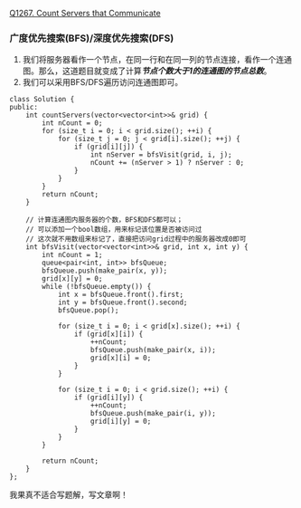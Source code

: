 [Q1267. Count Servers that Communicate](https://leetcode-cn.com/problems/count-servers-that-communicate/)

### 广度优先搜索(BFS)/深度优先搜索(DFS)
1. 我们将服务器看作一个节点，在同一行和在同一列的节点连接，看作一个连通图。那么，这道题目就变成了计算***节点个数大于1的连通图的节点总数***。
2. 我们可以采用BFS/DFS遍历访问连通图即可。
```
class Solution {
public:
	int countServers(vector<vector<int>>& grid) {
		int nCount = 0;
		for (size_t i = 0; i < grid.size(); ++i) {
			for (size_t j = 0; j < grid[i].size(); ++j) {
				if (grid[i][j]) {
					int nServer = bfsVisit(grid, i, j);
					nCount += (nServer > 1) ? nServer : 0;
				}
			}
		}
		return nCount;
	}

	// 计算连通图内服务器的个数，BFS和DFS都可以；
	// 可以添加一个bool数组，用来标记该位置是否被访问过
	// 这次就不用数组来标记了，直接把访问grid过程中的服务器改成0即可
	int bfsVisit(vector<vector<int>>& grid, int x, int y) {
		int nCount = 1;
		queue<pair<int, int>> bfsQueue;
		bfsQueue.push(make_pair(x, y));
		grid[x][y] = 0;
		while (!bfsQueue.empty()) {
			int x = bfsQueue.front().first;
			int y = bfsQueue.front().second;
			bfsQueue.pop();

			for (size_t i = 0; i < grid[x].size(); ++i) {
				if (grid[x][i]) {
					++nCount;
					bfsQueue.push(make_pair(x, i));
					grid[x][i] = 0;
				}
			}

			for (size_t i = 0; i < grid.size(); ++i) {
				if (grid[i][y]) {
					++nCount;
					bfsQueue.push(make_pair(i, y));
					grid[i][y] = 0;
				}
			}
		}

		return nCount;
	}
};
```
我果真不适合写题解，写文章啊！